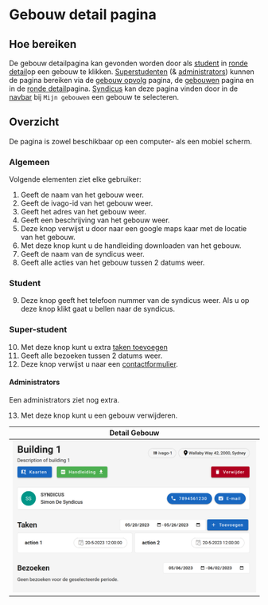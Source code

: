 # Gebouw detail pagina

## Hoe bereiken

De gebouw detailpagina kan gevonden worden door als [student](../../users/student.md) in [ronde detail](../ronde/rondedetail.md)op een gebouw te klikken. [Superstudenten](../users/superstudent.md) (& [administrators](../../users/admin.md)) kunnen de pagina bereiken via de [gebouw opvolg](../../pages/followup/gebouw_opvolging.md) pagina, de [gebouwen](../administration/gebouwen.md) pagina en in de [ronde detail](../../pages/detail/ronde.md)pagina. [Syndicus](../../users/syndicus.md) kan deze pagina vinden door in de [navbar](../../navbar.md) bij `Mijn gebouwen` een gebouw te selecteren.

## Overzicht

De pagina is zowel beschikbaar op een computer- als een mobiel scherm.

### Algemeen

Volgende elementen ziet elke gebruiker:

1. Geeft de naam van het gebouw weer.
2. Geeft de ivago-id van het gebouw weer.
3. Geeft het adres van het gebouw weer.
4. Geeft een beschrijving van het gebouw weer.
5. Deze knop verwijst u door naar een google maps kaar met de locatie van het gebouw.
6. Met deze knop kunt u de handleiding downloaden van het gebouw.
7. Geeft de naam van de syndicus weer.
8. Geeft alle acties van het gebouw tussen 2 datums weer.

### Student

9. Deze knop geeft het telefoon nummer van de syndicus weer. Als u op deze knop klikt gaat u bellen naar de syndicus.

### Super-student

10. Met deze knop kunt u extra [taken toevoegen](../create/create_afval.md)
11. Geeft alle bezoeken tussen 2 datums weer.
12. Deze knop verwijst u naar een [contactformulier](../../pages/contact/contact_syndicus.md).

#### Administrators

Een administrators ziet nog extra.

13. Met deze knop kunt u een gebouw verwijderen.

|             Detail Gebouw             |
| :-----------------------------------: |
| ![](../../assets/building_detail.png) |
